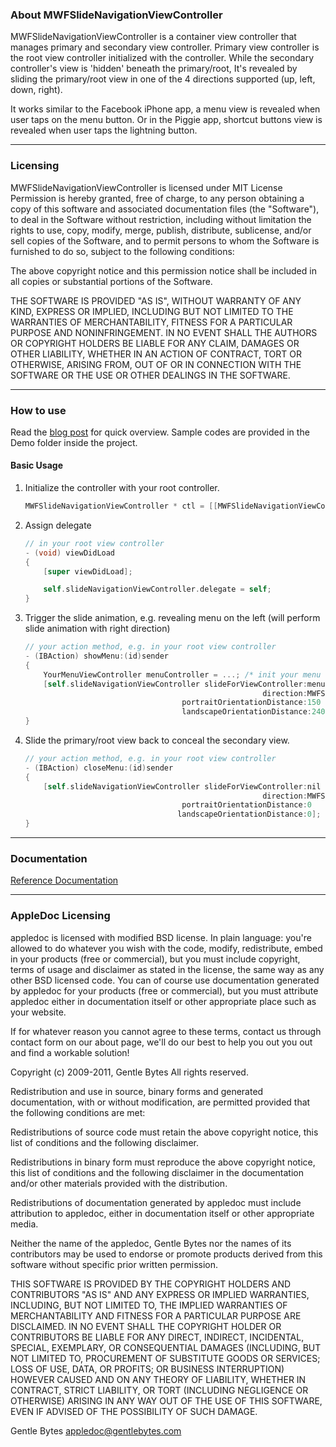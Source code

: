 
### About MWFSlideNavigationViewController

MWFSlideNavigationViewController is a container view controller that manages primary and secondary view controller. Primary view controller is the root view controller initialized with the controller. While the secondary controller's view is 'hidden' beneath the primary/root, It's revealed by sliding the primary/root view in one of the 4 directions supported (up, left, down, right). 

It works similar to the Facebook iPhone app, a menu view is revealed when user taps on the menu button. Or in the Piggie app, shortcut buttons view is revealed when user taps the lightning button.

---
### Licensing

MWFSlideNavigationViewController is licensed under MIT License
Permission is hereby granted, free of charge, to any person obtaining a copy
of this software and associated documentation files (the "Software"), to deal
in the Software without restriction, including without limitation the rights
to use, copy, modify, merge, publish, distribute, sublicense, and/or sell
copies of the Software, and to permit persons to whom the Software is
furnished to do so, subject to the following conditions:

The above copyright notice and this permission notice shall be included in
all copies or substantial portions of the Software.

THE SOFTWARE IS PROVIDED "AS IS", WITHOUT WARRANTY OF ANY KIND, EXPRESS OR
IMPLIED, INCLUDING BUT NOT LIMITED TO THE WARRANTIES OF MERCHANTABILITY,
FITNESS FOR A PARTICULAR PURPOSE AND NONINFRINGEMENT. IN NO EVENT SHALL THE
AUTHORS OR COPYRIGHT HOLDERS BE LIABLE FOR ANY CLAIM, DAMAGES OR OTHER
LIABILITY, WHETHER IN AN ACTION OF CONTRACT, TORT OR OTHERWISE, ARISING FROM,
OUT OF OR IN CONNECTION WITH THE SOFTWARE OR THE USE OR OTHER DEALINGS IN
THE SOFTWARE.

---
### How to use

Read the <a href="http://meiwinfu.com/2012/01/28/os1/">blog post</a> for quick overview.
Sample codes are provided in the Demo folder inside the project.

#### Basic Usage

1. Initialize the controller with your root controller.
    ```objective-c
    MWFSlideNavigationViewController * ctl = [[MWFSlideNavigationViewController alloc] initWithRootViewController:yourRootViewController];`
    ```

2. Assign delegate
    ```objective-c
    // in your root view controller
    - (void) viewDidLoad 
    {
        [super viewDidLoad];
   
        self.slideNavigationViewController.delegate = self;
    }
    ```

3. Trigger the slide animation, e.g. revealing menu on the left (will perform slide animation with right direction)
    ```objective-c
    // your action method, e.g. in your root view controller
    - (IBAction) showMenu:(id)sender
    {
        YourMenuViewController menuController = ...; /* init your menu controller */
        [self.slideNavigationViewController slideForViewController:menuController
                                                         direction:MWFSlideDirectionRight
                                       portraitOrientationDistance:150
                                       landscapeOrientationDistance:240];
    }
    ```

4. Slide the primary/root view back to conceal the secondary view.
    ```objective-c
    // your action method, e.g. in your root view controller
    - (IBAction) closeMenu:(id)sender
    {
        [self.slideNavigationViewController slideForViewController:nil
                                                         direction:MWFSlideDirectionNone
                                       portraitOrientationDistance:0
                                      landscapeOrientationDistance:0];
    }
    ```

---
### Documentation

<a href="http://docs.blockthirty.com/MWFSlideNavigationViewController/index.html">Reference Documentation</a>

---
### AppleDoc Licensing

appledoc is licensed with modified BSD license. In plain language: you're allowed to do whatever you wish with the code, modify, redistribute, embed in your products (free or commercial), but you must include copyright, terms of usage and disclaimer as stated in the license, the same way as any other BSD licensed code. You can of course use documentation generated by appledoc for your products (free or commercial), but you must attribute appledoc either in documentation itself or other appropriate place such as your website.

If for whatever reason you cannot agree to these terms, contact us through contact form on our about page, we'll do our best to help you out you out and find a workable solution!

Copyright (c) 2009-2011, Gentle Bytes All rights reserved.

Redistribution and use in source, binary forms and generated documentation, with or without modification, are permitted provided that the following conditions are met:

Redistributions of source code must retain the above copyright notice, this list of conditions and the following disclaimer.

Redistributions in binary form must reproduce the above copyright notice, this list of conditions and the following disclaimer in the documentation and/or other materials provided with the distribution.

Redistributions of documentation generated by appledoc must include attribution to appledoc, either in documentation itself or other appropriate media.

Neither the name of the appledoc, Gentle Bytes nor the names of its contributors may be used to endorse or promote products derived from this software without specific prior written permission.

THIS SOFTWARE IS PROVIDED BY THE COPYRIGHT HOLDERS AND CONTRIBUTORS "AS IS" AND ANY EXPRESS OR IMPLIED WARRANTIES, INCLUDING, BUT NOT LIMITED TO, THE IMPLIED WARRANTIES OF MERCHANTABILITY AND FITNESS FOR A PARTICULAR PURPOSE ARE DISCLAIMED. IN NO EVENT SHALL THE COPYRIGHT HOLDER OR CONTRIBUTORS BE LIABLE FOR ANY DIRECT, INDIRECT, INCIDENTAL, SPECIAL, EXEMPLARY, OR CONSEQUENTIAL DAMAGES (INCLUDING, BUT NOT LIMITED TO, PROCUREMENT OF SUBSTITUTE GOODS OR SERVICES; LOSS OF USE, DATA, OR PROFITS; OR BUSINESS INTERRUPTION) HOWEVER CAUSED AND ON ANY THEORY OF LIABILITY, WHETHER IN CONTRACT, STRICT LIABILITY, OR TORT (INCLUDING NEGLIGENCE OR OTHERWISE) ARISING IN ANY WAY OUT OF THE USE OF THIS SOFTWARE, EVEN IF ADVISED OF THE POSSIBILITY OF SUCH DAMAGE.

Gentle Bytes appledoc@gentlebytes.com

